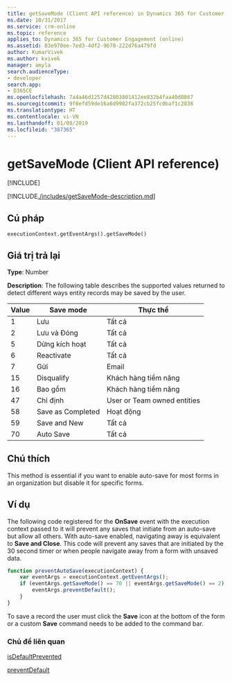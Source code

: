 ```yaml
---
title: getSaveMode (Client API reference) in Dynamics 365 for Customer Engagement| MicrosoftDocs
ms.date: 10/31/2017
ms.service: crm-online
ms.topic: reference
applies_to: Dynamics 365 for Customer Engagement (online)
ms.assetid: 03e970ee-7ed3-4df2-9670-222d76a479fd
author: KumarVivek
ms.author: kvivek
manager: amyla
search.audienceType:
- developer
search.app:
- D365CE
ms.openlocfilehash: 7a4a46d1257d42803801412ee832b4faa40d0867
ms.sourcegitcommit: 9f0efd59de16a6d9902fa372cb25fc0baf1c2838
ms.translationtype: HT
ms.contentlocale: vi-VN
ms.lasthandoff: 01/08/2019
ms.locfileid: "387365"
---
```

# <a name="getsavemode-client-api-reference"></a>getSaveMode (Client API reference)

[!INCLUDE[](../../../../includes/cc_applies_to_update_9_0_0.md)]

[!INCLUDE[./includes/getSaveMode-description.md](./includes/getSaveMode-description.md)]

## <a name="syntax"></a>Cú pháp

`executionContext.getEventArgs().getSaveMode()`

## <a name="return-value"></a>Giá trị trả lại

**Type**: Number

**Description**: The following table describes the supported values returned to detect different ways entity records may be saved by the user.

|Value |Save mode |Thực thể|
|---|---|---|
|1|Lưu|Tất cả|
|2|Lưu và Đóng|Tất cả|
|5|Dừng kích hoạt|Tất cả|
|6|Reactivate|Tất cả|
|7|Gửi|Email|
|15|Disqualify|Khách hàng tiềm năng|
|16|Bao gồm|Khách hàng tiềm năng|
|47|Chỉ định|User or Team owned entities|
|58|Save as Completed|Hoạt động|
|59|Save and New|Tất cả|
|70|Auto Save|Tất cả|

## <a name="remarks"></a>Chú thích

This method is essential if you want to enable auto-save for most forms in an organization but disable it for specific forms.  

## <a name="example"></a>Ví dụ

The following code registered for the **OnSave** event with the execution context passed to it will prevent any saves that initiate from an auto-save but allow all others. With auto-save enabled, navigating away is equivalent to **Save and Close**. This code will prevent any saves that are initiated by the 30 second timer or when people navigate away from a form with unsaved data.

```JavaScript
function preventAutoSave(executionContext) {
    var eventArgs = executionContext.getEventArgs();
    if (eventArgs.getSaveMode() == 70 || eventArgs.getSaveMode() == 2) {
        eventArgs.preventDefault();
    }
}
```

To save a record the user must click the **Save** icon at the bottom of the form or a custom **Save** command needs to be added to the command bar.

### <a name="related-topics"></a>Chủ đề liên quan

[isDefaultPrevented](isDefaultPrevented.md)

[preventDefault](preventDefault.md)

